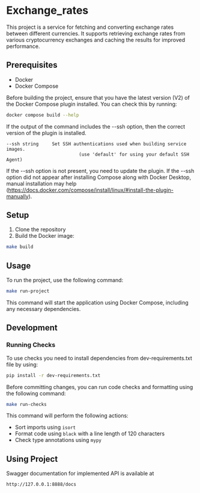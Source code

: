 # Exchange_rates

This project is a service for fetching and converting exchange rates between different currencies. 
It supports retrieving exchange rates from various cryptocurrency exchanges and caching the results 
for improved performance.

## Prerequisites

- Docker
- Docker Compose

Before building the project, ensure that you have the latest version (V2) of the Docker Compose plugin installed. 
You can check this by running:
```bash
docker compose build --help
```

If the output of the command includes the --ssh option, then the correct version of the plugin is installed.
```text
--ssh string     Set SSH authentications used when building service images. 
                           (use 'default' for using your default SSH Agent)

```
If the --ssh option is not present, you need to update the plugin. 
If the --ssh option did not appear after installing Compose along with Docker Desktop, 
manual installation may help (https://docs.docker.com/compose/install/linux/#install-the-plugin-manually).

## Setup

1. Clone the repository
2. Build the Docker image:
```bash
make build
```

## Usage

To run the project, use the following command:
```bash
make run-project
```
This command will start the application using Docker Compose, including any necessary dependencies.

## Development

### Running Checks
To use checks you need to install dependencies from dev-requirements.txt file by using:
```bash
pip install -r dev-requirements.txt
```

Before committing changes, you can run code checks and formatting using the following command:
```bash
make run-checks
```
This command will perform the following actions:
- Sort imports using `isort`
- Format code using `black` with a line length of 120 characters
- Check type annotations using `mypy`

## Using Project

Swagger documentation for implemented API is available at
```
http://127.0.0.1:8888/docs
```